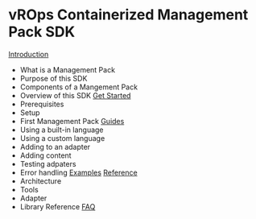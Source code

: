 vROps Containerized Management Pack SDK
=======================================

[Introduction](doc/introduction.md)
* What is a Management Pack
* Purpose of this SDK
* Components of a Mangement Pack
* Overview of this SDK
[Get Started](doc/get_started.md)
* Prerequisites
* Setup
* First Management Pack
[Guides](doc/guides.md)
* Using a built-in language
* Using a custom language
* Adding to an adapter
* Adding content
* Testing adpaters
* Error handling
[Examples](doc/examples.md)
[Reference](doc/reference.md)
* Architecture
* Tools
* Adapter
* Library Reference
[FAQ](doc/faq.md)
